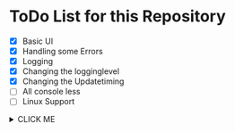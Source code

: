 # ToDo List for this Repository

- [x] Basic UI
- [x] Handling some Errors
- [x] Logging
- [x] Changing the logginglevel
- [x] Changing the Updatetiming
- [ ] All console less
- [ ] Linux Support
<details><summary>CLICK ME</summary>
  <p>
    Start Arguments?? something like 
    ```
    ruby print "hello World"
    ```
   </p>
</details>
